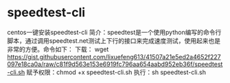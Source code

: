 # speedtest-cli
centos一键安装speedtest-cli
简介：speedtest是一个使用python编写的命令行脚本，通过调用speedtest.net测试上下行的接口来完成速度测试，使用起来也是非常的方便。命令如下：
下载：
wget https://gist.githubusercontent.com/lixuefeng613/41507a21e5ed2a4652f227097e18ca0a/raw/c81f9d563e153e6919fc796aa654aabd952eb36f/speedtest-cli.sh
赋予权限：chmod +x speedtest-cli.sh
执行：sh speedtest-cli.sh

